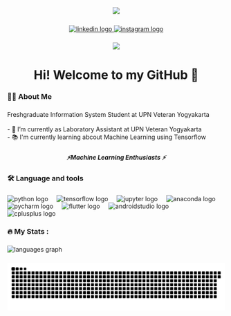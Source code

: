 <div align="center">
  <img height="150" src="https://avatars.githubusercontent.com/u/81522796?v=4"  />
</div>

###

<div align="center">
  <a href="https://www.linkedin.com/in/imam-af/" target="_blank">
    <img src="https://img.shields.io/static/v1?message=LinkedIn&logo=linkedin&label=&color=0077B5&logoColor=white&labelColor=&style=for-the-badge" height="25" alt="linkedin logo"  />
  </a>
  <a href="https://www.instagram.com/immamfsl_/" target="_blank">
    <img src="https://img.shields.io/static/v1?message=Instagram&logo=instagram&label=&color=E4405F&logoColor=white&labelColor=&style=for-the-badge" height="25" alt="instagram logo"  />
  </a>
</div>

###

<div align="center">
  <img src="https://visitor-badge.laobi.icu/badge?page_id=iamfeizal.iamfeizal&"  />
</div>

###

<h1 align="center">Hi! Welcome to my GitHub 👋</h1>

###

<h3 align="left">👩‍💻  About Me</h3>

###

<p align="left">Freshgraduate Information System Student at UPN Veteran Yogyakarta<br><br>- 🔭 I’m currently as Laboratory Assistant at UPN Veteran Yogyakarta<br>- 📚 I'm currently learning abcout Machine Learning using Tensorflow</p>

###

<h5 align="center">⚡Machine Learning Enthusiasts ⚡</h5>

###

<h3 align="left">🛠 Language and tools</h3>

###

<div align="left">
  <img src="https://cdn.jsdelivr.net/gh/devicons/devicon/icons/python/python-original.svg" height="40" alt="python logo"  />
  <img width="12" />
  <img src="https://cdn.jsdelivr.net/gh/devicons/devicon/icons/tensorflow/tensorflow-original.svg" height="40" alt="tensorflow logo"  />
  <img width="12" />
  <img src="https://cdn.jsdelivr.net/gh/devicons/devicon/icons/jupyter/jupyter-original.svg" height="40" alt="jupyter logo"  />
  <img width="12" />
  <img src="https://cdn.jsdelivr.net/gh/devicons/devicon/icons/anaconda/anaconda-original.svg" height="40" alt="anaconda logo"  />
  <img width="12" />
  <img src="https://cdn.jsdelivr.net/gh/devicons/devicon/icons/pycharm/pycharm-original.svg" height="40" alt="pycharm logo"  />
  <img width="12" />
  <img src="https://cdn.jsdelivr.net/gh/devicons/devicon/icons/flutter/flutter-original.svg" height="40" alt="flutter logo"  />
  <img width="12" />
  <img src="https://cdn.jsdelivr.net/gh/devicons/devicon/icons/androidstudio/androidstudio-original.svg" height="40" alt="androidstudio logo"  />
  <img width="12" />
  <img src="https://cdn.jsdelivr.net/gh/devicons/devicon/icons/cplusplus/cplusplus-original.svg" height="40" alt="cplusplus logo"  />
</div>

###

<h3 align="left">🔥   My Stats :</h3>

###

<div align="left">
  <img src="https://github-readme-stats.vercel.app/api/top-langs?username=iamfeizal&locale=en&hide_title=false&layout=compact&card_width=320&langs_count=5&theme=dracula&hide_border=true&order=2" height="150" alt="languages graph"  />
</div>

###

<img src="https://raw.githubusercontent.com/iamfeizal/iamfeizal/output/snake.svg" alt="Snake animation" />

###

<!---
iamfeizal/iamfeizal is a ✨ special ✨ repository because its `README.md` (this file) appears on your GitHub profile.
You can click the Preview link to take a look at your changes.
--->
